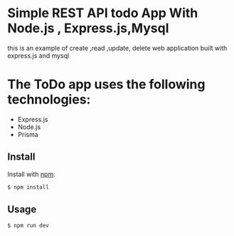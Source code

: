 # Simple  REST API todo App With Node.js , Express.js,Mysql 
this is an example of create ,read ,update, delete web application built with express.js and mysql 

# The ToDo app uses the following technologies:
- Express.js
- Node.js
- Prisma

## Install
Install with [npm](https://www.npmjs.com/):

```sh
$ npm install
```


## Usage


```
$ npm run dev
